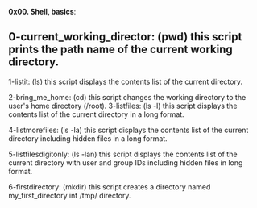 **0x00. Shell, basics**:

0-current_working_director: (pwd)
	this script prints the path name of the current working directory.
-
1-listit: (ls)
	this script displays the contents list of the current directory.

2-bring_me_home: (cd)
	this script changes the working directory to the user's home directory (/root).
3-listfiles: (ls -l)
	this script displays the contents list of the current directory in a long format.

4-listmorefiles: (ls -la)
	this script displays the contents list of the current directory including hidden files in a long format.

5-listfilesdigitonly: (ls -lan)
	this script displays the contents list of the current directory with user and group IDs  including hidden files in long format.

6-firstdirectory: (mkdir)
	this script creates a directory named my_first_directory int /tmp/ directory.

